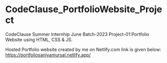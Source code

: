 # CodeClause_PortfolioWebsite_Project
CodeClause Summer Internhip June Batch-2023 Project-01:Portfolio Website using HTML, CSS &amp; JS.

Hosted Portfolio website created by me on Netlify.com link is given below:
https://portfoliosaniyamursal.netlify.app/



